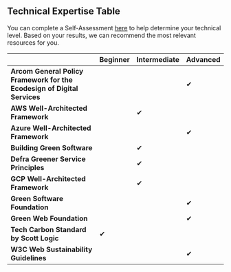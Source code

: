 ## Technical Expertise Table

You can complete a Self-Assessment [here](https://gocode.green/un-itu-self-assessment/) to help determine your technical level. Based on your results, we can recommend the most relevant resources for you.

|                                  | Beginner | Intermediate | Advanced |
|----------------------------------|----------|--------------|----------|
|**Arcom General Policy Framework for the Ecodesign of Digital Services**|  |  | ✔ |
|**AWS Well-Architected Framework**|  | ✔ |  |
|**Azure Well-Architected Framework**|  |  | ✔ |
|**Building Green Software**| | ✔ |  |
|**Defra Greener Service Principles**|  | ✔|  |
|**GCP Well-Architected Framework**|  | ✔ |  |
|**Green Software Foundation** |  |  | ✔ | 
|**Green Web Foundation**|  |  | ✔ |
|**Tech Carbon Standard by Scott Logic**| ✔ |  |  |
|**W3C Web Sustainability Guidelines**|   |  | ✔ |

